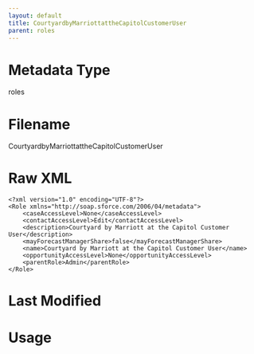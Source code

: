 ```yaml
---
layout: default
title: CourtyardbyMarriottattheCapitolCustomerUser
parent: roles
---
```

# Metadata Type
roles


# Filename 
CourtyardbyMarriottattheCapitolCustomerUser


# Raw XML
```
<?xml version="1.0" encoding="UTF-8"?>
<Role xmlns="http://soap.sforce.com/2006/04/metadata">
    <caseAccessLevel>None</caseAccessLevel>
    <contactAccessLevel>Edit</contactAccessLevel>
    <description>Courtyard by Marriott at the Capitol Customer User</description>
    <mayForecastManagerShare>false</mayForecastManagerShare>
    <name>Courtyard by Marriott at the Capitol Customer User</name>
    <opportunityAccessLevel>None</opportunityAccessLevel>
    <parentRole>Admin</parentRole>
</Role>
```


# Last Modified


# Usage
